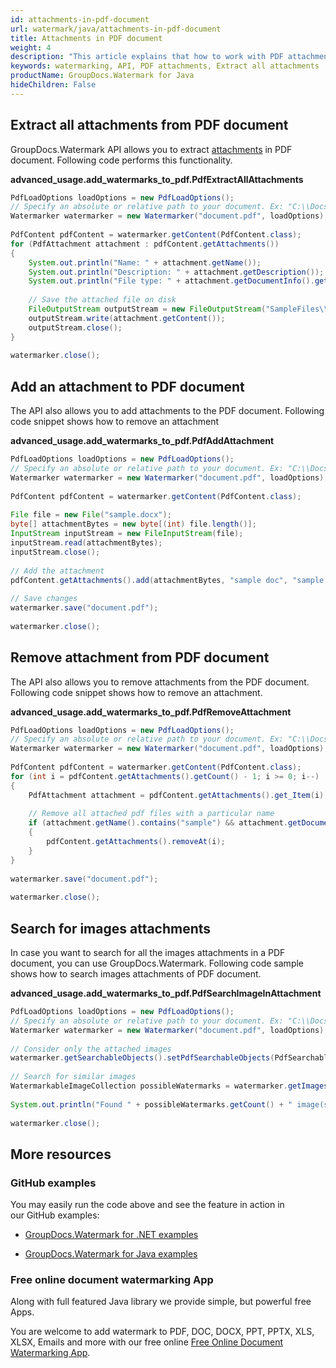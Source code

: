 ```yaml
---
id: attachments-in-pdf-document
url: watermark/java/attachments-in-pdf-document
title: Attachments in PDF document
weight: 4
description: "This article explains that how to work with PDF attachments while using GroupDocs watermarking Java API."
keywords: watermarking, API, PDF attachments, Extract all attachments
productName: GroupDocs.Watermark for Java
hideChildren: False
---
```



## Extract all attachments from PDF document 

GroupDocs.Watermark API allows you to extract [attachments](https://reference.groupdocs.com/watermark/java/com.groupdocs.watermark.contents/PdfContent#getAttachments()) in PDF document. Following code performs this functionality.

**advanced\_usage.add\_watermarks\_to\_pdf.PdfExtractAllAttachments**

```java
PdfLoadOptions loadOptions = new PdfLoadOptions();                                                           
// Specify an absolute or relative path to your document. Ex: "C:\\Docs\\document.pdf"    
Watermarker watermarker = new Watermarker("document.pdf", loadOptions);                             
                                                                                                             
PdfContent pdfContent = watermarker.getContent(PdfContent.class);                                            
for (PdfAttachment attachment : pdfContent.getAttachments())                                                 
{                                                                                                            
    System.out.println("Name: " + attachment.getName());                                                     
    System.out.println("Description: " + attachment.getDescription());                                       
    System.out.println("File type: " + attachment.getDocumentInfo().getFileType());                          
                                                                                                             
    // Save the attached file on disk                                                                        
    FileOutputStream outputStream = new FileOutputStream("SampleFiles\\Output" + "\\" + attachment.getName());
    outputStream.write(attachment.getContent());                                                             
    outputStream.close();                                                                                    
}                                                                                                            
                                                                                                             
watermarker.close();                                                                                         
```

## Add an attachment to PDF document

The API also allows you to add attachments to the PDF document. Following code snippet shows how to remove an attachment

**advanced\_usage.add\_watermarks\_to\_pdf.PdfAddAttachment**

```java
PdfLoadOptions loadOptions = new PdfLoadOptions();                                                       
// Specify an absolute or relative path to your document. Ex: "C:\\Docs\\document.pdf"
Watermarker watermarker = new Watermarker("document.pdf", loadOptions);                         
                                                                                                         
PdfContent pdfContent = watermarker.getContent(PdfContent.class);                                        
                                                                                                         
File file = new File("sample.docx");                                                            
byte[] attachmentBytes = new byte[(int) file.length()];                                                  
InputStream inputStream = new FileInputStream(file);                                                     
inputStream.read(attachmentBytes);                                                                       
inputStream.close();                                                                                     
                                                                                                         
// Add the attachment                                                                                    
pdfContent.getAttachments().add(attachmentBytes, "sample doc", "sample doc as attachment");              
                                                                                                         
// Save changes                                                                                          
watermarker.save("document.pdf");                                                              
                                                                                                         
watermarker.close();                                                                                     
```

## Remove attachment from PDF document

The API also allows you to remove attachments from the PDF document. Following code snippet shows how to remove an attachment.

**advanced\_usage.add\_watermarks\_to\_pdf.PdfRemoveAttachment**

```java
PdfLoadOptions loadOptions = new PdfLoadOptions();                                                             
// Specify an absolute or relative path to your document. Ex: "C:\\Docs\\document.pdf"      
Watermarker watermarker = new Watermarker("document.pdf", loadOptions);                               
                                                                                                               
PdfContent pdfContent = watermarker.getContent(PdfContent.class);                                              
for (int i = pdfContent.getAttachments().getCount() - 1; i >= 0; i--)                                          
{                                                                                                              
    PdfAttachment attachment = pdfContent.getAttachments().get_Item(i);                                        
                                                                                                               
    // Remove all attached pdf files with a particular name                                                    
    if (attachment.getName().contains("sample") && attachment.getDocumentInfo().getFileType() == FileType.DOCX)
    {                                                                                                          
        pdfContent.getAttachments().removeAt(i);                                                               
    }                                                                                                          
}                                                                                                              
                                                                                                               
watermarker.save("document.pdf");                                                                    
                                                                                                               
watermarker.close();                                                                                           
```

## Search for images attachments

In case you want to search for all the images attachments in a PDF document, you can use GroupDocs.Watermark. Following code sample shows how to search images attachments of PDF document.

**advanced\_usage.add\_watermarks\_to\_pdf.PdfSearchImageInAttachment**

```java
PdfLoadOptions loadOptions = new PdfLoadOptions();                                                       
// Specify an absolute or relative path to your document. Ex: "C:\\Docs\\document.pdf"
Watermarker watermarker = new Watermarker("document.pdf", loadOptions);                         
                                                                                                         
// Consider only the attached images                                                                     
watermarker.getSearchableObjects().setPdfSearchableObjects(PdfSearchableObjects.AttachedImages);         
                                                                                                         
// Search for similar images                                                                             
WatermarkableImageCollection possibleWatermarks = watermarker.getImages();                               
                                                                                                         
System.out.println("Found " + possibleWatermarks.getCount() + " image(s).");                             
                                                                                                         
watermarker.close();                                                                                     
```

## More resources

### GitHub examples

You may easily run the code above and see the feature in action in our GitHub examples:

*   [GroupDocs.Watermark for .NET examples](https://github.com/groupdocs-watermark/GroupDocs.Watermark-for-.NET)
    
*   [GroupDocs.Watermark for Java examples](https://github.com/groupdocs-watermark/GroupDocs.Watermark-for-Java)
    

### Free online document watermarking App

Along with full featured Java library we provide simple, but powerful free Apps.

You are welcome to add watermark to PDF, DOC, DOCX, PPT, PPTX, XLS, XLSX, Emails and more with our free online [Free Online Document Watermarking App](https://products.groupdocs.app/watermark).

